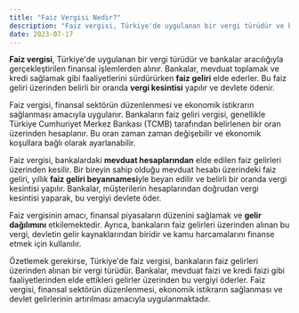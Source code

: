 ```yaml
---
title: "Faiz Vergisi Nedir?"
description: "Faiz vergisi, Türkiye'de uygulanan bir vergi türüdür ve bankalar aracılığıyla gerçekleştirilen finansal işlemlerden alınır."
date: 2023-07-17
---
```


**Faiz vergisi**, Türkiye'de uygulanan bir vergi türüdür ve bankalar aracılığıyla gerçekleştirilen finansal işlemlerden
alınır. Bankalar, mevduat toplamak ve kredi sağlamak gibi faaliyetlerini sürdürürken **faiz geliri** elde ederler. Bu
faiz geliri üzerinden belirli bir oranda **vergi kesintisi** yapılır ve devlete ödenir.

Faiz vergisi, finansal sektörün düzenlenmesi ve ekonomik istikrarın sağlanması amacıyla uygulanır. Bankaların faiz
geliri vergisi, genellikle Türkiye Cumhuriyet Merkez Bankası (TCMB) tarafından belirlenen bir oran üzerinden hesaplanır.
Bu oran zaman zaman değişebilir ve ekonomik koşullara bağlı olarak ayarlanabilir.

Faiz vergisi, bankalardaki **mevduat hesaplarından** elde edilen faiz gelirleri üzerinden kesilir. Bir bireyin sahip
olduğu mevduat hesabı üzerindeki faiz geliri, yıllık **faiz geliri beyannamesi**yle beyan edilir ve belirli bir oranda
vergi kesintisi yapılır. Bankalar, müşterilerin hesaplarından doğrudan vergi kesintisi yaparak, bu vergiyi devlete öder.

Faiz vergisinin amacı, finansal piyasaların düzenini sağlamak ve **gelir dağılımını** etkilemektedir. Ayrıca, bankaların
faiz gelirleri üzerinden alınan bu vergi, devletin gelir kaynaklarından biridir ve kamu harcamalarını finanse etmek için
kullanılır.

Özetlemek gerekirse, Türkiye'de faiz vergisi, bankaların faiz gelirleri üzerinden alınan bir vergi türüdür. Bankalar,
mevduat faizi ve kredi faizi gibi faaliyetlerinden elde ettikleri gelirler üzerinden bu vergiyi öderler. Faiz vergisi,
finansal sektörün düzenlenmesi, ekonomik istikrarın sağlanması ve devlet gelirlerinin artırılması amacıyla
uygulanmaktadır.
